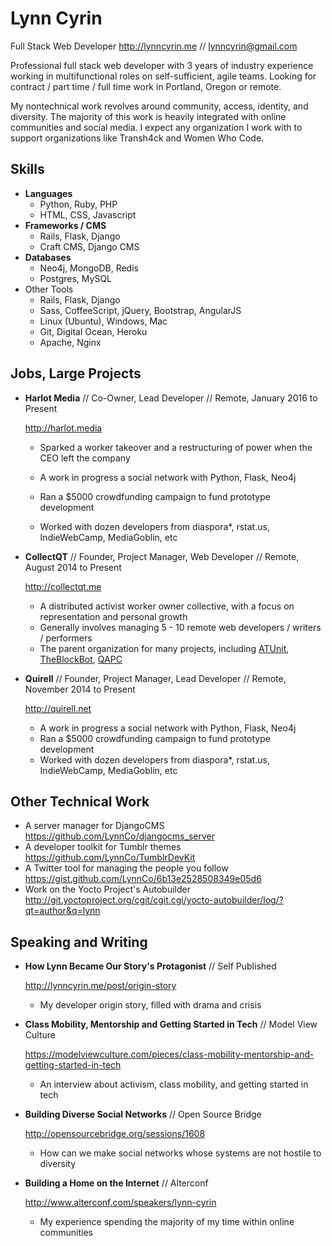 Lynn Cyrin
===========

Full Stack Web Developer
<http://lynncyrin.me>  // lynncyrin@gmail.com

Professional full stack web developer with 3 years of industry experience working in multifunctional roles on self-sufficient, agile teams. Looking for contract / part time / full time work in Portland, Oregon or remote.

My nontechnical work revolves around community, access, identity, and diversity. The majority of this work is heavily integrated with online communities and social media. I expect any organization I work with to support organizations like Transh4ck and Women Who Code.

Skills
------

*   **Languages**
    * Python, Ruby, PHP
    * HTML, CSS, Javascript
*   **Frameworks / CMS**
    * Rails, Flask, Django
    * Craft CMS, Django CMS
*   **Databases**
    * Neo4j, MongoDB, Redis
    * Postgres, MySQL
*   Other Tools
    * Rails, Flask, Django
    * Sass, CoffeeScript, jQuery, Bootstrap, AngularJS
    * Linux (Ubuntu), Windows, Mac
    * Git, Digital Ocean, Heroku
    * Apache, Nginx


Jobs, Large Projects
--------------------

*   **Harlot Media** // Co-Owner, Lead Developer // Remote, January 2016 to Present

    <http://harlot.media>

    * Sparked a worker takeover and a restructuring of power when the CEO left the company


    * A work in progress a social network with Python, Flask, Neo4j
    * Ran a $5000 crowdfunding campaign to fund prototype development
    * Worked with dozen developers from diaspora*, rstat.us, IndieWebCamp, MediaGoblin, etc

*   **CollectQT** // Founder, Project Manager, Web Developer // Remote, August 2014 to Present

    <http://collectqt.me>

    * A distributed activist worker owner collective, with a focus on representation and personal growth
    * Generally involves managing 5 - 10 remote web developers / writers / performers
    * The parent organization for many projects, including [ATUnit](http://gitlab.com/atunit/atunit), [TheBlockBot](http://theblockbot.herokuapp.com/), [QAPC](http://qapcollective.net)

*   **Quirell** // Founder, Project Manager, Lead Developer // Remote, November 2014 to Present

    <http://quirell.net>

    * A work in progress a social network with Python, Flask, Neo4j
    * Ran a $5000 crowdfunding campaign to fund prototype development
    * Worked with dozen developers from diaspora*, rstat.us, IndieWebCamp, MediaGoblin, etc

Other Technical Work
--------------------

* A server manager for DjangoCMS <https://github.com/LynnCo/djangocms_server>
* A developer toolkit for Tumblr themes <https://github.com/LynnCo/TumblrDevKit>
* A Twitter tool for managing the people you follow <https://gist.github.com/LynnCo/6b13e2528508349e05d6>
* Work on the Yocto Project's Autobuilder <http://git.yoctoproject.org/cgit/cgit.cgi/yocto-autobuilder/log/?qt=author&q=lynn>

Speaking and Writing
--------------------

*   **How Lynn Became Our Story's Protagonist** // Self Published

    <http://lynncyrin.me/post/origin-story>

    * My developer origin story, filled with drama and crisis

*   **Class Mobility, Mentorship and Getting Started in Tech** // Model View Culture

    <https://modelviewculture.com/pieces/class-mobility-mentorship-and-getting-started-in-tech>

    * An interview about activism, class mobility, and getting started in tech

*   **Building Diverse Social Networks** // Open Source Bridge

    <http://opensourcebridge.org/sessions/1608>

    * How can we make social networks whose systems are not hostile to diversity

*   **Building a Home on the Internet** // Alterconf

    <http://www.alterconf.com/speakers/lynn-cyrin>

    * My experience spending the majority of my time within online communities
